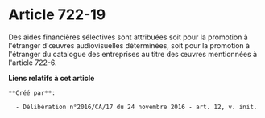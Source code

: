 # Article 722-19

Des aides financières sélectives sont attribuées soit pour la promotion à l'étranger d'œuvres audiovisuelles déterminées,
soit pour la promotion à l'étranger du catalogue des entreprises au titre des œuvres mentionnées à l'article 722-6.

**Liens relatifs à cet article**

	**Créé par**:

	  - Délibération n°2016/CA/17 du 24 novembre 2016 - art. 12, v. init.
